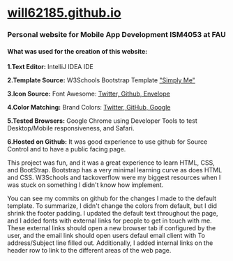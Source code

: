 # [will62185.github.io](https://will62185.github.io)
### Personal website for Mobile App Development ISM4053 at FAU

#### What was used for the creation of this website: 

**1.Text Editor:** IntelliJ IDEA IDE

**2.Template Source:** W3Schools Bootstrap Template ["Simply Me"](https://www.w3schools.com/bootstrap/bootstrap_theme_me.asp)

**3.Icon Source:** Font Awesome: [Twitter, Github, Envelope](https://www.w3schools.com/icons/fontawesome_icons_intro.asp)

**4.Color Matching:** Brand Colors: [Twitter, GitHub, Google](https://brandcolors.net/)

**5.Tested Browsers:** Google Chrome using Developer Tools to test Desktop/Mobile responsiveness, and Safari.

**6.Hosted on Github:** It was good experience to use github for Source Control and to have a public facing page.

<p>
This project was fun, and it was a great experience to learn HTML, CSS, and BootStrap. Bootstrap has a very minimal learning 
curve as does HTML and CSS. W3Schools and tackoverflow were my biggest resources when I was stuck on something I didn't know how
implement. 

You can see my commits on github for the changes I made to the default template. To summarize, I didn't change the colors
from default, but I did shrink the footer padding. I updated the default text throughout the page, and I added fonts with external 
links for people to get in touch with me. These external links should open a new browser tab if configured by the user, and the email
link should open users defaul email client with To address/Subject line filled out. Additionally, I added internal links on the header 
row to link to the different areas of the web page.
</p>










